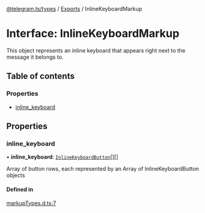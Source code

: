 [@telegram.ts/types](../README.md) / [Exports](../modules.md) / InlineKeyboardMarkup

# Interface: InlineKeyboardMarkup

This object represents an inline keyboard that appears right next to the message it belongs to.

## Table of contents

### Properties

- [inline\_keyboard](InlineKeyboardMarkup.md#inline_keyboard)

## Properties

### inline\_keyboard

• **inline\_keyboard**: [`InlineKeyboardButton`](../modules.md#inlinekeyboardbutton)[][]

Array of button rows, each represented by an Array of InlineKeyboardButton objects

#### Defined in

[markupTypes.d.ts:7](https://github.com/telegramsjs/types/blob/d08200f/src/markupTypes.d.ts#L7)
